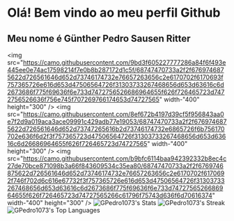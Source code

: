 # Olá! Bem vindo ao meu perfil Github
## Meu nome é Günther Pedro Sausen Ritter
<img src="https://camo.githubusercontent.com/9bd3f605227777286a84f6f493e445ee0e74ac17598214f7e0b8b287172d1c5f/68747470733a2f2f6769746875622d726561646d652d73746174732e76657263656c2e6170702f6170693f757365726e616d653d47506564726f31303733267468656d653d63616c6d2673686f775f69636f6e733d7472756526686964655f626f726465723d7472756526636f756e745f707269766174653d74727565" width-"400" height="300" />
<img src="https://camo.githubusercontent.com/8ef672b4197d39cf5f956843aa0e7f2d9a019aca3ace09991c429adb77e19053/68747470733a2f2f6769746875622d726561646d652d73747265616b2d73746174732e6865726f6b756170702e636f6d2f3f757365723d47506564726f31303733267468656d653d63616c6d26686964655f626f726465723d74727565" width-"400" height="300" />
<img src="https://camo.githubusercontent.com/b9bfc6114baa942392332b8ec4c27de70bce871098b3a66f843609534c35ea80/68747470733a2f2f6769746875622d726561646d652d73746174732e76657263656c2e6170702f6170692f746f702d6c616e67732f3f757365726e616d653d47506564726f31303733267468656d653d63616c6d2673686f775f69636f6e733d7472756526686964655f626f726465723d74727565266c61796f75743d636f6d70616374" width-"400" height="300" />
![GPedro1073's Stats](https://github-readme-stats.vercel.app/api?username=GPedro1073&theme=calm&show_icons=true&hide_border=true&count_private=true)
![GPedro1073's Streak](https://github-readme-streak-stats.herokuapp.com/?user=GPedro1073&theme=calm&hide_border=true)
![GPedro1073's Top Languages](https://github-readme-stats.vercel.app/api/top-langs/?username=GPedro1073&theme=calm&show_icons=true&hide_border=true&layout=compact)

